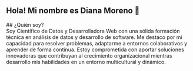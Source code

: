 <h2>Hola! Mi nombre es Diana Moreno 👋</h2>
## ¿Quién soy? <br>
Soy Científico de Datos y Desarrolladora Web con una sólida formación técnica en análisis de datos y desarrollo de software. Me destaco por mi capacidad para resolver problemas, adaptarme a entornos colaborativos y aprender de forma continua. Estoy comprometida con aportar soluciones innovadoras que contribuyan al crecimiento organizacional mientras desarrollo mis habilidades en un entorno multicultural y dinámico.
<!--
**dianitafeliz/dianitafeliz** is a ✨ _special_ ✨ repository because its `README.md` (this file) appears on your GitHub profile.

Here are some ideas to get you started:

- 🔭 I’m currently working on ...
- 🌱 I’m currently learning ...
- 👯 I’m looking to collaborate on ...
- 🤔 I’m looking for help with ...
- 💬 Ask me about ...
- 📫 How to reach me: ...
- 😄 Pronouns: ...
- ⚡ Fun fact: ...
-->
